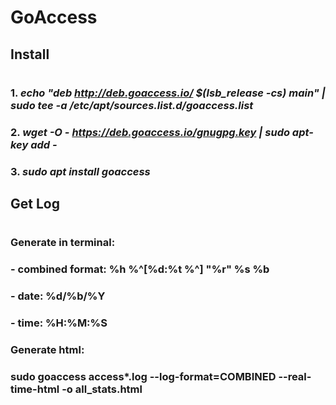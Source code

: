 # GoAccess

## Install
#
### 1. *echo "deb http://deb.goaccess.io/ $(lsb_release -cs) main" | sudo tee -a /etc/apt/sources.list.d/goaccess.list*
### 2. *wget -O - https://deb.goaccess.io/gnugpg.key | sudo apt-key add -*
### 3. *sudo apt install goaccess*

## Get Log   
#
### Generate in terminal:

### - combined format: %h %^[%d:%t %^] "%r" %s %b
### - date: %d/%b/%Y
### - time: %H:%M:%S

### Generate html:

### sudo goaccess access*.log --log-format=COMBINED --real-time-html -o all_stats.html


